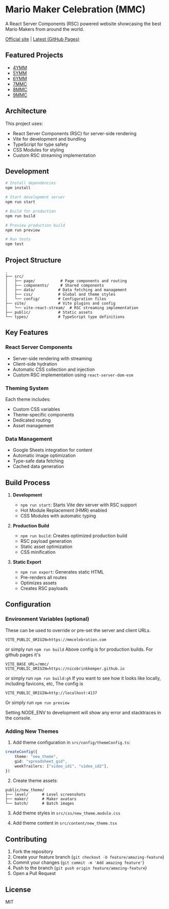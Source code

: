 # Mario Maker Celebration (MMC)

A React Server Components (RSC) powered website showcasing the best Mario Makers from around the world.

[Official site](https://mmcelebration.com) | [Latest (GitHub Pages)](https://nicobrinkkemper.github.io/mmc)

## Featured Projects

- [4YMM](https://mmcelebration.com/4ymm)
- [5YMM](https://mmcelebration.com/5ymm)
- [6YMM](https://mmcelebration.com/6ymm)
- [7MMC](https://mmcelebration.com/7mmc)
- [8MMC](https://mmcelebration.com/8mmc)
- [9MMC](https://mmcelebration.com/9mmc)

## Architecture

This project uses:
- React Server Components (RSC) for server-side rendering
- Vite for development and bundling
- TypeScript for type safety
- CSS Modules for styling
- Custom RSC streaming implementation

## Development

```bash
# Install dependencies
npm install

# Start development server
npm run start

# Build for production
npm run build

# Preview production build
npm run preview

# Run tests
npm test
```

## Project Structure

```
.
├── src/
│   ├── page/           # Page components and routing
│   ├── components/     # Shared components
│   ├── data/          # Data fetching and management
│   ├── css/           # Global and theme styles
│   └── config/        # Configuration files
├── vite/              # Vite plugins and config
│   └── vite-react-stream/  # RSC streaming implementation
├── public/            # Static assets
└── types/             # TypeScript type definitions
```

## Key Features

### React Server Components
- Server-side rendering with streaming
- Client-side hydration
- Automatic CSS collection and injection
- Custom RSC implementation using `react-server-dom-esm`

### Theming System
Each theme includes:
- Custom CSS variables
- Theme-specific components
- Dedicated routing
- Asset management

### Data Management
- Google Sheets integration for content
- Automatic image optimization
- Type-safe data fetching
- Cached data generation

## Build Process

1. **Development**
   - `npm run start`: Starts Vite dev server with RSC support
   - Hot Module Replacement (HMR) enabled
   - CSS Modules with automatic typing

2. **Production Build**
   - `npm run build`: Creates optimized production build
   - RSC payload generation
   - Static asset optimization
   - CSS minification

3. **Static Export**
   - `npm run export`: Generates static HTML
   - Pre-renders all routes
   - Optimizes assets
   - Creates RSC payloads

## Configuration

### Environment Variables (optional)
These can be used to override or pre-set the server and client URLs.
```env
VITE_PUBLIC_ORIGIN=https://mmcelebration.com
```
or simply run `npm run build`
Above config is for production builds.
For github pages it's
```env
VITE_BASE_URL=/mmc/
VITE_PUBLIC_ORIGIN=https://nicobrinkkemper.github.io
```
or simply run `npm run build:gh`
If you want to see how it looks like locally, including favicons, etc,
The config is
```
VITE_PUBLIC_ORIGIN=http://localhost:4137
```
Or simply run `npm run preview`

Setting NODE_ENV to development will show any error and stacktraces in the console.

### Adding New Themes

1. Add theme configuration in `src/config/themeConfig.ts`:
```typescript
createConfig({
    theme: "new_theme",
    gid: "spreadsheet_gid",
    weekTrailers: ["video_id1", "video_id2"],
})
```

2. Create theme assets:
```
public/new_theme/
├── level/      # Level screenshots
├── maker/      # Maker avatars
└── batch/      # Batch images
```

3. Add theme styles in `src/css/new_theme.module.css`

4. Add theme content in `src/content/new_theme.tsx`

## Contributing

1. Fork the repository
2. Create your feature branch (`git checkout -b feature/amazing-feature`)
3. Commit your changes (`git commit -m 'Add amazing feature'`)
4. Push to the branch (`git push origin feature/amazing-feature`)
5. Open a Pull Request

## License

MIT
